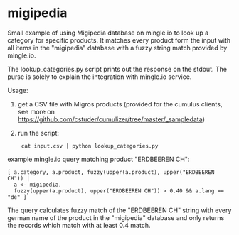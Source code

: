 migipedia
=========

Small example of using Migipedia database on mingle.io to look up a category for specific products. 
It matches every product form the input with all items in the "migipedia" database with a fuzzy string match provided by mingle.io.

The lookup_categories.py script prints out the response on the stdout. The purse is solely to explain the integration 
with mingle.io service.

Usage:

1. get a CSV file with Migros products (provided for the cumulus clients, see more on https://github.com/cstuder/cumulizer/tree/master/_sampledata)
2. run the script:
    
        cat input.csv | python lookup_categories.py


example mingle.io query matching product "ERDBEEREN CH":
  
    [ a.category, a.product, fuzzy(upper(a.product), upper("ERDBEEREN CH")) | 
      a <- migipedia, 
      fuzzy(upper(a.product), upper("ERDBEEREN CH")) > 0.40 && a.lang == "de" ]
      
The query calculates fuzzy match of the "ERDBEEREN CH" string with every german name of the product in the "migipedia" database
and only returns the records which match with at least 0.4 match.

